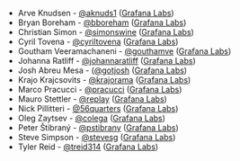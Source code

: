 - Arve Knudsen - [@aknuds1](https://github.com/aknuds1) ([Grafana Labs](https://grafana.com/))
- Bryan Boreham - [@bboreham](https://github.com/bboreham) ([Grafana Labs](https://grafana.com/))
- Christian Simon - [@simonswine](https://github.com/simonswine) ([Grafana Labs](https://grafana.com/))
- Cyril Tovena - [@cyriltovena](https://github.com/cyriltovena) ([Grafana Labs](https://grafana.com/))
- Goutham Veeramachaneni - [@gouthamve](https://github.com/gouthamve) ([Grafana Labs](https://grafana.com/))
- Johanna Ratliff - [@johannaratliff](https://github.com/johannaratliff) ([Grafana Labs](https://grafana.com/))
- Josh Abreu Mesa - ([@gotjosh](https://github.com/gotjosh) ([Grafana Labs](https://grafana.com/))
- Krajo Krajcsovits - [@krajorama](https://github.com/krajorama) ([Grafana Labs](https://grafana.com/))
- Marco Pracucci - [@pracucci](https://github.com/pracucci) ([Grafana Labs](https://grafana.com/))
- Mauro Stettler - [@replay](https://github.com/replay) ([Grafana Labs](https://grafana.com/))
- Nick Pillitteri - [@56quarters](https://github.com/56quarters) ([Grafana Labs](https://grafana.com/))
- Oleg Zaytsev - [@colega](https://github.com/colega) ([Grafana Labs](https://grafana.com/))
- Peter Štibraný - [@pstibrany](https://github.com/pstibrany) ([Grafana Labs](https://grafana.com/))
- Steve Simpson - [@stevesg](https://github.com/stevesg) ([Grafana Labs](https://grafana.com/))
- Tyler Reid - [@treid314](https://github.com/treid314) ([Grafana Labs](https://grafana.com/))
